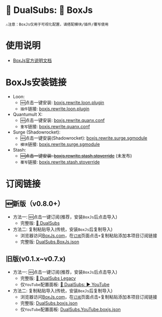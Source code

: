 # 🍿 DualSubs: 🧰 BoxJs
```
⚠️注意：BoxJs仅用于可视化配置，请搭配模块/插件/覆写使用
```
# 使用说明
  * [BoxJs官方说明文档](https://chavyleung.gitbook.io/boxjs/)

# BoxJs安装链接
  * Loon: 
    * 🆕点击一键安装: [boxjs.rewrite.loon.plugin](https://api.boxjs.app/loon-install "🧰 BoxJs") 
    * `插件`链接: [boxjs.rewrite.loon.plugin](https://github.com/chavyleung/scripts/raw/master/box/rewrite/boxjs.rewrite.loon.plugin "🧰 BoxJs")
  * Quantumult X: 
    * 🆕点击一键安装: [boxjs.rewrite.quanx.conf](https://api.boxjs.app/quanx-install "🧰 BoxJs")
    * `重写`链接: [boxjs.rewrite.quanx.conf](https://github.com/chavyleung/scripts/raw/master/box/rewrite/boxjs.rewrite.quanx.conf "🧰 BoxJs")
  * Surge (Shadowrocket): 
    * 🆕点击一键安装(Shadowrocket): [boxjs.rewrite.surge.sgmodule](http://api.boxjs.app/shadowrocket-install "🧰 BoxJs")
    * `模块`链接: [boxjs.rewrite.surge.sgmodule](https://github.com/chavyleung/scripts/raw/master/box/rewrite/boxjs.rewrite.surge.sgmodule "🧰 BoxJs")
  * Stash: 
    * ~~🆕点击一键安装: [boxjs.rewrite.stash.stoverride](http://api.boxjs.app/stash-install "🧰 BoxJs")~~ (未发布)
    * `覆写`链接: [boxjs.rewrite.stash.stoverride](https://github.com/chavyleung/scripts/raw/master/box/rewrite/boxjs.rewrite.stash.stoverride "🧰 BoxJs")

# 订阅链接
## 🆕新版（v0.8.0+）
  * 方法一: 🆕点击一键订阅(推荐，安装`BoxJs`后点击导入)
    * 完整版: [🍿️ DualSubs](http://boxjs.com/#/sub/add/https%3A%2F%2Fgithub.com%2FDualSubs%2FBoxJs%2Fraw%2Fmain%2FDualSubs.BoxJs.json "🍿️ DualSubs")
  * 方法二: 复制粘贴导入(传统，安装`BoxJs`后复制导入)
    * 浏览器访问[BoxJs.com](http://boxjs.com)，在[`订阅`](http://boxjs.com/#/sub)页面点击`+`复制粘贴添加本项目订阅链接
    * 完整版: [DualSubs.BoxJs.json](../../raw/main/DualSubs.BoxJs.json "🍿️ DualSubs")
## 旧版(v0.1.x~v0.7.x)
  * 方法一: 🆕点击一键订阅(推荐，安装`BoxJs`后点击导入)
    * 完整版: [🍿️ DualSubs Legacy](http://boxjs.com/#/sub/add/https%3A%2F%2Fgithub.com%2FDualSubs%2FBoxJs%2Fraw%2Fmain%2FDualSubs.Legacy.boxjs.json "🍿️ DualSubs Legacy")
    * 仅`YouTube`配置面板: [🍿️ DualSubs: ▶ YouTube](http://boxjs.com/#/sub/add/https%3A%2F%2Fgithub.com%2FDualSubs%2FBoxJs%2Fraw%2Fmain%2FDualSubs.YouTube.boxjs.json "🍿️ DualSubs: ▶ YouTube")
  * 方法二: 复制粘贴导入(传统，安装`BoxJs`后复制导入)
    * 浏览器访问[BoxJs.com](http://boxjs.com)，在[`订阅`](http://boxjs.com/#/sub)页面点击`+`复制粘贴添加本项目订阅链接
    * 完整版: [DualSubs.boxjs.json](../../raw/main/DualSubs.Legacy.boxjs.json "🍿️ DualSubs")
    * 仅`YouTube`配置面板: [DualSubs.YouTube.boxjs.json](../../raw/main/DualSubs.YouTube.boxjs.json "🍿️ DualSubs: ▶ YouTube")
